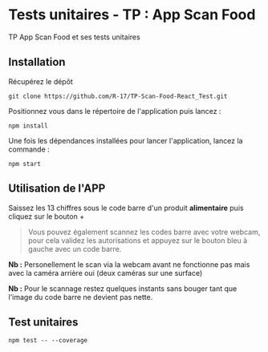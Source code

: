 # Tests unitaires - TP : App Scan Food

TP App Scan Food et ses tests unitaires

## Installation

Récupérez le dépôt

`git clone https://github.com/R-17/TP-Scan-Food-React_Test.git`

Positionnez vous dans le répertoire de l'application puis lancez :

`npm install`

Une fois les dépendances installées pour lancer l'application, lancez la commande :

`npm start`

## Utilisation de l'APP

Saissez les 13 chiffres sous le code barre d'un produit **alimentaire** puis cliquez sur le bouton +

> Vous pouvez également scannez les codes barre avec votre webcam, pour cela validez les autorisations et appuyez sur le bouton bleu à gauche avec un code barre.

**Nb :** Personellement le scan via la webcam avant ne fonctionne pas mais avec la caméra arrière oui (deux caméras sur une surface)

**Nb :** Pour le scannage restez quelques instants sans bouger tant que l'image du code barre ne devient pas nette.

## Test unitaires

`npm test -- --coverage`
